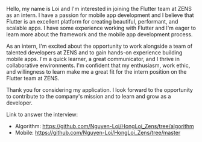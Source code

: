 Hello, my name is Loi and I'm interested in joining the Flutter team at ZENS as an intern. I have a passion for mobile app development and I believe that Flutter is an excellent platform for creating beautiful, performant, and scalable apps. I have some experience working with Flutter and I'm eager to learn more about the framework and the mobile app development process.

As an intern, I'm excited about the opportunity to work alongside a team of talented developers at ZENS and to gain hands-on experience building mobile apps. I'm a quick learner, a great communicator, and I thrive in collaborative environments. I'm confident that my enthusiasm, work ethic, and willingness to learn make me a great fit for the intern position on the Flutter team at ZENS.

Thank you for considering my application. I look forward to the opportunity to contribute to the company's mission and to learn and grow as a developer.

Link to answer the interview: 
- Algorithm: https://github.com/Nguyen-Loi/HongLoi_Zens/tree/algorithm
- Mobile: https://github.com/Nguyen-Loi/HongLoi_Zens/tree/master

